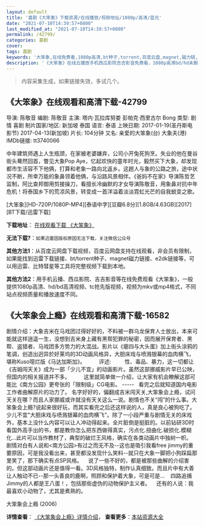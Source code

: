 ```yaml
---
layout: default
title: '喜剧《大笨象》下载资源/在线播放/视频地址/1080p/高清/蓝光'
date: "2021-07-10T14:39:57+0800"
last_modified_at: "2021-07-10T14:39:57+0800"
permalink: /42799/
categories: 喜剧
cover:
tags: 喜剧
keywords: '大笨象,在线免费看,1080p高清,bt种子,torrent,百度云盘,magnet,磁力链,迅雷下载资源'
description: '《大笨象》在线云播放手机西瓜影院吉吉影音免费看，1080p高清bd/hd未删减完整版和tc抢先枪版，mkv/mp4格式，附带bt/torrent种子、magnet/磁力链、百度云盘、网盘资源迅雷下载链接'
---
```


>内容采集生成，如果链接失效，多试几个。


## 《大笨象》在线观看和高清下载-42799

导演: 陈敬音 编剧: 陈敬音 主演: 塔内·瓦拉库努娄 彭帕克·西里古尔 Bong 类型: 剧情 喜剧 制片国家/地区: 新加坡 泰国 语言: 泰语 上映日期: 2017-01-19(圣丹斯电影节) 2017-04-13(新加坡) 片长: 104分钟 又名: 亲爱的大笨象(台) 大象夫(港) IMDb链接: tt3740066

中年建筑师遇上人生瓶颈，在家被老婆嫌弃，公司小开兔死狗烹。失业的他在曼谷街头蓦然回首，瞥见大象Pop Aye，忆起欢快的童年时光，毅然买下大象，却发现都市生活容不下他俩，打算和老象一路向北返乡。这趟人与象的公路之旅，途中状况不断，所幸万能的象鼻领着他俩，与沿路风景相伴。《爸妈不在家》导演陈哲艺监制，阿比查邦御用剪接操刀，看擅长冷幽默的才女导演陈敬音，用象鼻对抗中年危机！将泰国乡下的荒凉风景，转变成一首洋溢着淡淡霓虹光芒的自我蜕变之歌。


[大笨象][HD-720P/1080P-MP4][泰语中字][豆瓣6.8分][1.8GB/4.63GB][2017][BT下载/迅雷下载]

**下载地址**： [在线观看下载 《大笨象》](https://www.btdx8.com/torrent/dbx_2017.html) 


**无法下载?**：`如果迅雷因版权原因无法下载，关注微信公众号 `

**其他方法1**：从百度云网盘下载视频，百度云网盘支持在线观看，非会员有限制，如果能找到迅雷下载链接、bt/torrent种子、magnet磁力链接、e2dk链接等，可以用迅雷、比特彗星等工具将完整视频下载到本地。

**其他方法2**：用手机云播、西瓜影院、吉吉影音等在线免费观看《大笨象》，一般提供1080p高清、hd/bd高清视频、tc抢先版视频，视频为mkv或mp4格式，不同站点视频质量和播放速度不同。


## 《大笨象会上瘾》在线观看和高清下载-16582

剧情介绍：大象吉米在马戏团过得好好的，不料被一群乌龙保育人士放出，本来可能就这样逍遥一生，没想到吉米身上藏有黑帮犯罪的秘密，因而展开保育者、黑帮、盗猎者、马戏团多方势力的大混战。影片以《瘪四与大头蛋》加上街头涂鸦的笔调，创造出迥异於好莱坞的3D动画风格异，大胆床戏与喷溅银幕的血肉横飞，堪称Kuso噁烂版《马达加斯加》。  　　评述:  　　性、毒品、暴力，这一切都让《吉姆闯天关》成为一部「少儿不宜」的动画影片。虽然这部挪威影片早已公映，但国内的相关报道并不多。  　　这里就简单做一介绍，让大家有机会瞭解这部可能比《南方公园》更夸张的「限制级」CG电影。 -----   看完之后就知道国内电影工作者曲解原片的功力了。 名字好好的，偏翻成吉米闯天关,大笨象会上瘾，试问天关在哪？而且人家挪威或许就没有天关这么一说。剧情也不关“闯”的什么事。大笨象会上瘾?说起来很好玩，而其实看完之后还这样说的人，真是良心被狗吃了。 少儿不宜"大胆床戏与喷溅银幕的血肉横飞"。除了一小段严重与剧情无关的床戏外，基本上没什么内容可以让人冲动得起来。全片脏倒是挺脏的。以前钻研3D时看国外高手出的书，都是教你怎么把东西做得真实，污点化.扭曲化.破损化.模糊化...此片可以当作教材了，典型的破烂王风格，确实在各类动画片中独树一帜。 剧情对白有人说和<南方公园>有过之而无不及--这也是吸引我看free jimmy的重要原因，可是我没看出来，甚至都没发现什么笑料--就只在大象一脚把小狗踩扁那里笑了，那下确实有点SP风格。    说了一些不好的，都是被那些曲解的介绍害的。但这部动画片还是值得一看。3D风格独特，制作认真细致。而且片中有大善让人触动不已--那一头善良的鹿啊，照顾和保护着大象，可是可是...    四路追捕Jimmy的人都是王八蛋！，包括那些虚伪的动物保护主义者。    还有的人说：我最喜欢小动物了，尤其是煮熟的。


大笨象会上瘾 (2006)

**详情查看**： [《大笨象会上瘾》详情介绍](/movie/16582/)， **查看更多**：[本站资源大全](/movie/t/all/)


